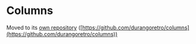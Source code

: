 # Columns

Moved to its [own repository](../../../columns) ([https://github.com/durangoretro/columns](https://github.com/durangoretro/columns))
